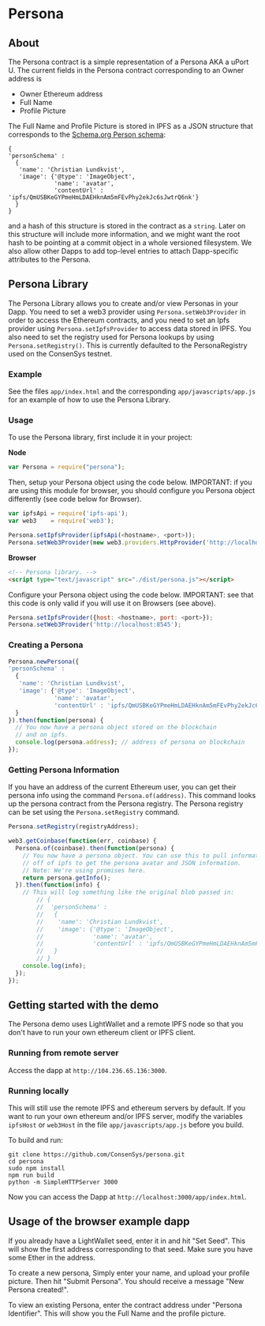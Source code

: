 # Persona

## About

The Persona contract is a simple representation of a Persona AKA a uPort U. The current fields in the Persona contract corresponding to an Owner address is

* Owner Ethereum address
* Full Name
* Profile Picture

The Full Name and Profile Picture is stored in IPFS as a JSON structure that corresponds to the [Schema.org Person schema](http://schema.org/Person):

```
{
'personSchema' :
  {
   'name': 'Christian Lundkvist',
   'image': {'@type': 'ImageObject', 
             'name': 'avatar', 
             'contentUrl' : 'ipfs/QmUSBKeGYPmeHmLDAEHknAm5mFEvPhy2ekJc6sJwtrQ6nk'}
  }
}
```

and a hash of this structure is stored in the contract as a `string`. Later on this structure will include more information, and we might want the root hash to be pointing at a commit object in a whole versioned filesystem. We also allow other Dapps to add top-level entries to attach Dapp-specific attributes to the Persona.

## Persona Library

The Persona Library allows you to create and/or view Personas in your Dapp. You need to set a web3 provider using `Persona.setWeb3Provider` in order to access the Ethereum contracts, and you need to set an Ipfs provider using `Persona.setIpfsProvider` to access data stored in IPFS. You also need to set the registry used for Persona lookups by using `Persona.setRegistry()`. This is currently defaulted to the PersonaRegistry used on the ConsenSys testnet.

### Example

See the files `app/index.html` and the corresponding `app/javascripts/app.js` for an example of how to use the Persona Library.

### Usage

To use the Persona library, first include it in your project:

**Node** 


```javascript
var Persona = require("persona");
```

Then, setup your Persona object using the code below. IMPORTANT: if you are using 
this module for browser, you should configure you Persona object differently (see 
code below for Browser).

```javascript
var ipfsApi = require('ipfs-api');
var web3    = require('web3');

Persona.setIpfsProvider(ipfsApi(<hostname>, <port>));
Persona.setWeb3Provider(new web3.providers.HttpProvider('http://localhost:8545'));
```

**Browser**

```html
<!-- Persona library. -->
<script type="text/javascript" src="./dist/persona.js"></script>
```

Configure your Persona object using the code below. IMPORTANT: see that this code
is only valid if you will use it on Browsers (see above).

```javascript
Persona.setIpfsProvider({host: <hostname>, port: <port>});
Persona.setWeb3Provider('http://localhost:8545');
```

### Creating a Persona

```javascript
Persona.newPersona({
'personSchema' :
  {
   'name': 'Christian Lundkvist',
   'image': {'@type': 'ImageObject',
             'name': 'avatar',
             'contentUrl' : 'ipfs/QmUSBKeGYPmeHmLDAEHknAm5mFEvPhy2ekJc6sJwtrQ6nk'}
  }
}).then(function(persona) {
  // You now have a persona object stored on the blockchain
  // and on ipfs.
  console.log(persona.address); // address of persona on blockchain
});
```

### Getting Persona Information

If you have an address of the current Ethereum user, you can get their persona info using the command `Persona.of(address)`. This command looks up the persona contract from the Persona registry. The Persona registry can be set using the `Persona.setRegistry` command.

```javascript
Persona.setRegistry(registryAddress);

web3.getCoinbase(function(err, coinbase) {
  Persona.of(coinbase).then(function(persona) {
    // You now have a persona object. You can use this to pull information
    // off of ipfs to get the persona avatar and JSON information.
    // Note: We're using promises here.
    return persona.getInfo();
  }).then(function(info) {
 	// This will log something like the original blob passed in:
        // {
        //  'personSchema' :
        //   {
        //    'name': 'Christian Lundkvist',
        //    'image': {'@type': 'ImageObject', 
        //              'name': 'avatar', 
        //              'contentUrl' : 'ipfs/QmUSBKeGYPmeHmLDAEHknAm5mFEvPhy2ekJc6sJwtrQ6nk'}
        //   }
        // }
  	console.log(info);
  });
});
```

## Getting started with the demo

The Persona demo uses LightWallet and a remote IPFS node so that you don't have to run your own ethereum client or IPFS client.

### Running from remote server

Access the dapp at `http://104.236.65.136:3000`.

### Running locally

This will still use the remote IPFS and ethereum servers by default. If you want to run your own ethereum and/or IPFS server, modify the variables `ipfsHost` or `web3Host` in the file `app/javascripts/app.js` before you build.

To build and run:
```
git clone https://github.com/ConsenSys/persona.git
cd persona
sudo npm install
npm run build
python -m SimpleHTTPServer 3000
```

Now you can access the Dapp at `http://localhost:3000/app/index.html`.

## Usage of the browser example dapp

If you already have a LightWallet seed, enter it in and hit "Set Seed". This will show the first address corresponding to that seed. Make sure you have some Ether in the address.

To create a new persona, Simply enter your name, and upload your profile picture. Then hit "Submit Persona". You should receive a message "New Persona created!".

To view an existing Persona, enter the contract address under "Persona Identifier". This will show you the Full Name and the profile picture.

